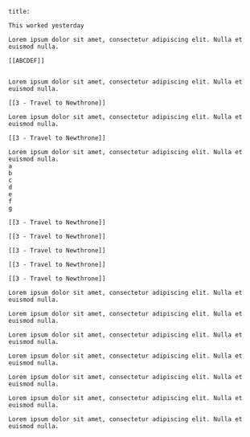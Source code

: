 ```ad-note
title: 

This worked yesterday
```

```ad-abstract
Lorem ipsum dolor sit amet, consectetur adipiscing elit. Nulla et euismod nulla. 

[[ABCDEF]]


```

```ad-info
Lorem ipsum dolor sit amet, consectetur adipiscing elit. Nulla et euismod nulla.

[[3 - Travel to Newthrone]]
```

```ad-tip
Lorem ipsum dolor sit amet, consectetur adipiscing elit. Nulla et euismod nulla.

[[3 - Travel to Newthrone]]
```

```ad-success
Lorem ipsum dolor sit amet, consectetur adipiscing elit. Nulla et euismod nulla.
a
b
c
d
e
f
g

[[3 - Travel to Newthrone]]

[[3 - Travel to Newthrone]]

[[3 - Travel to Newthrone]]

[[3 - Travel to Newthrone]]

[[3 - Travel to Newthrone]]
```

```ad-question
Lorem ipsum dolor sit amet, consectetur adipiscing elit. Nulla et euismod nulla.
```

```ad-warning
Lorem ipsum dolor sit amet, consectetur adipiscing elit. Nulla et euismod nulla.
```

```ad-failure
Lorem ipsum dolor sit amet, consectetur adipiscing elit. Nulla et euismod nulla.
```

```ad-danger
Lorem ipsum dolor sit amet, consectetur adipiscing elit. Nulla et euismod nulla.
```

```ad-bug
Lorem ipsum dolor sit amet, consectetur adipiscing elit. Nulla et euismod nulla.
```

```ad-example
Lorem ipsum dolor sit amet, consectetur adipiscing elit. Nulla et euismod nulla.
```

```ad-quote
Lorem ipsum dolor sit amet, consectetur adipiscing elit. Nulla et euismod nulla.
```

